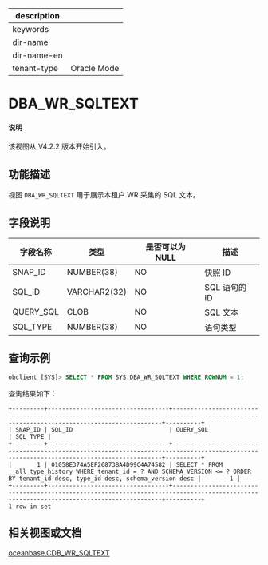 |description||
|---|---|
|keywords||
|dir-name||
|dir-name-en||
|tenant-type|Oracle Mode|

# DBA_WR_SQLTEXT

<main id="notice" type='explain'>
<h4>说明</h4>
<p>该视图从 V4.2.2 版本开始引入。</p>
</main>

## 功能描述

视图 `DBA_WR_SQLTEXT` 用于展示本租户 WR 采集的 SQL 文本。

## 字段说明

| **字段名称** | **类型**  | **是否可以为 NULL** | **描述**                               |
|------------|-------------|---------------------|----------------------------------------|
| SNAP_ID   | NUMBER(38)   | NO   |  快照 ID   |
| SQL_ID    | VARCHAR2(32) | NO   |  SQL 语句的 ID      |
| QUERY_SQL | CLOB         | NO   |  SQL 文本      |
| SQL_TYPE  | NUMBER(38)   | NO   |  语句类型      |--待补充编号与语句类型的对应关系

## 查询示例

```sql
obclient [SYS]> SELECT * FROM SYS.DBA_WR_SQLTEXT WHERE ROWNUM = 1;
```

查询结果如下：

```shell
+---------+----------------------------------+-----------------------------------------------------------------------------------------------------------------------------------------+----------+
| SNAP_ID | SQL_ID                           | QUERY_SQL                                                                                                                               | SQL_TYPE |
+---------+----------------------------------+-----------------------------------------------------------------------------------------------------------------------------------------+----------+
|       1 | 01058E374A5EF26873BA4D99C4A74582 | SELECT * FROM __all_type_history WHERE tenant_id = ? AND SCHEMA_VERSION <= ? ORDER BY tenant_id desc, type_id desc, schema_version desc |        1 |
+---------+----------------------------------+-----------------------------------------------------------------------------------------------------------------------------------------+----------+
1 row in set
```

## 相关视图或文档

[oceanbase.CDB_WR_SQLTEXT](../../300.system-view-of-sys-tenant/200.dictionary-view-of-sys-tenant/28800.cdb_wr_sqltext-of-sys-tenant.md)